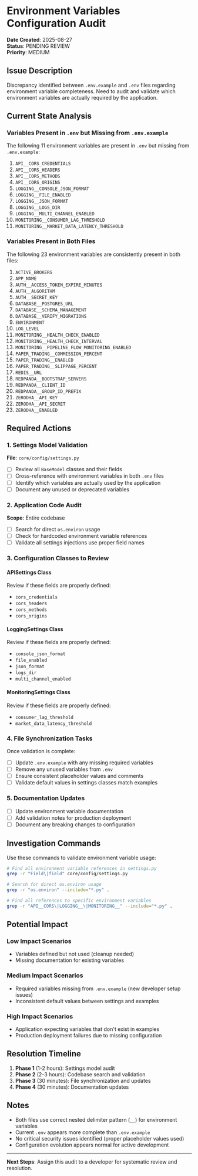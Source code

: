 # Environment Variables Configuration Audit

**Date Created**: 2025-08-27  
**Status**: PENDING REVIEW  
**Priority**: MEDIUM  

## Issue Description

Discrepancy identified between `.env.example` and `.env` files regarding environment variable completeness. Need to audit and validate which environment variables are actually required by the application.

## Current State Analysis

### Variables Present in `.env` but Missing from `.env.example`

The following 11 environment variables are present in `.env` but missing from `.env.example`:

1. `API__CORS_CREDENTIALS`
2. `API__CORS_HEADERS`
3. `API__CORS_METHODS`
4. `API__CORS_ORIGINS`
5. `LOGGING__CONSOLE_JSON_FORMAT`
6. `LOGGING__FILE_ENABLED`
7. `LOGGING__JSON_FORMAT`
8. `LOGGING__LOGS_DIR`
9. `LOGGING__MULTI_CHANNEL_ENABLED`
10. `MONITORING__CONSUMER_LAG_THRESHOLD`
11. `MONITORING__MARKET_DATA_LATENCY_THRESHOLD`

### Variables Present in Both Files

The following 23 environment variables are consistently present in both files:

1. `ACTIVE_BROKERS`
2. `APP_NAME`
3. `AUTH__ACCESS_TOKEN_EXPIRE_MINUTES`
4. `AUTH__ALGORITHM`
5. `AUTH__SECRET_KEY`
6. `DATABASE__POSTGRES_URL`
7. `DATABASE__SCHEMA_MANAGEMENT`
8. `DATABASE__VERIFY_MIGRATIONS`
9. `ENVIRONMENT`
10. `LOG_LEVEL`
11. `MONITORING__HEALTH_CHECK_ENABLED`
12. `MONITORING__HEALTH_CHECK_INTERVAL`
13. `MONITORING__PIPELINE_FLOW_MONITORING_ENABLED`
14. `PAPER_TRADING__COMMISSION_PERCENT`
15. `PAPER_TRADING__ENABLED`
16. `PAPER_TRADING__SLIPPAGE_PERCENT`
17. `REDIS__URL`
18. `REDPANDA__BOOTSTRAP_SERVERS`
19. `REDPANDA__CLIENT_ID`
20. `REDPANDA__GROUP_ID_PREFIX`
21. `ZERODHA__API_KEY`
22. `ZERODHA__API_SECRET`
23. `ZERODHA__ENABLED`

## Required Actions

### 1. Settings Model Validation
**File**: `core/config/settings.py`
- [ ] Review all `BaseModel` classes and their fields
- [ ] Cross-reference with environment variables in both `.env` files
- [ ] Identify which variables are actually used by the application
- [ ] Document any unused or deprecated variables

### 2. Application Code Audit
**Scope**: Entire codebase
- [ ] Search for direct `os.environ` usage
- [ ] Check for hardcoded environment variable references
- [ ] Validate all settings injections use proper field names

### 3. Configuration Classes to Review

#### APISettings Class
Review if these fields are properly defined:
- `cors_credentials`
- `cors_headers`
- `cors_methods`
- `cors_origins`

#### LoggingSettings Class
Review if these fields are properly defined:
- `console_json_format`
- `file_enabled`
- `json_format`
- `logs_dir`
- `multi_channel_enabled`

#### MonitoringSettings Class
Review if these fields are properly defined:
- `consumer_lag_threshold`
- `market_data_latency_threshold`

### 4. File Synchronization Tasks
Once validation is complete:
- [ ] Update `.env.example` with any missing required variables
- [ ] Remove any unused variables from `.env`
- [ ] Ensure consistent placeholder values and comments
- [ ] Validate default values in settings classes match examples

### 5. Documentation Updates
- [ ] Update environment variable documentation
- [ ] Add validation notes for production deployment
- [ ] Document any breaking changes to configuration

## Investigation Commands

Use these commands to validate environment variable usage:

```bash
# Find all environment variable references in settings.py
grep -r "Field\|field" core/config/settings.py

# Search for direct os.environ usage
grep -r "os.environ" --include="*.py" .

# Find all references to specific environment variables
grep -r "API__CORS\|LOGGING__\|MONITORING__" --include="*.py" .
```

## Potential Impact

### Low Impact Scenarios
- Variables defined but not used (cleanup needed)
- Missing documentation for existing variables

### Medium Impact Scenarios
- Required variables missing from `.env.example` (new developer setup issues)
- Inconsistent default values between settings and examples

### High Impact Scenarios
- Application expecting variables that don't exist in examples
- Production deployment failures due to missing configuration

## Resolution Timeline

1. **Phase 1** (1-2 hours): Settings model audit
2. **Phase 2** (2-3 hours): Codebase search and validation
3. **Phase 3** (30 minutes): File synchronization and updates
4. **Phase 4** (30 minutes): Documentation updates

## Notes

- Both files use correct nested delimiter pattern (`__`) for environment variables
- Current `.env` appears more complete than `.env.example`
- No critical security issues identified (proper placeholder values used)
- Configuration evolution appears normal for active development

---

**Next Steps**: Assign this audit to a developer for systematic review and resolution.